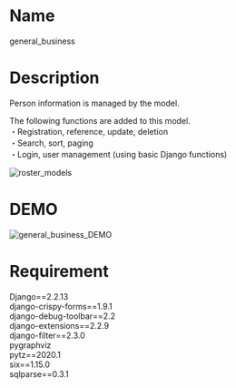# Name
general_business  

# Description
Person information is managed by the model.  

The following functions are added to this model.  
・Registration, reference, update, deletion  
・Search, sort, paging  
・Login, user management (using basic Django functions)  

![roster_models](https://user-images.githubusercontent.com/57529474/85920124-171ec680-b8ac-11ea-80e3-34b843923f40.png)  

# DEMO
![general_business_DEMO](https://user-images.githubusercontent.com/57529474/85920229-fb67f000-b8ac-11ea-9eec-011038c30f00.png)  

# Requirement
Django==2.2.13  
django-crispy-forms==1.9.1  
django-debug-toolbar==2.2  
django-extensions==2.2.9  
django-filter==2.3.0  
pygraphviz  
pytz==2020.1  
six==1.15.0  
sqlparse==0.3.1  